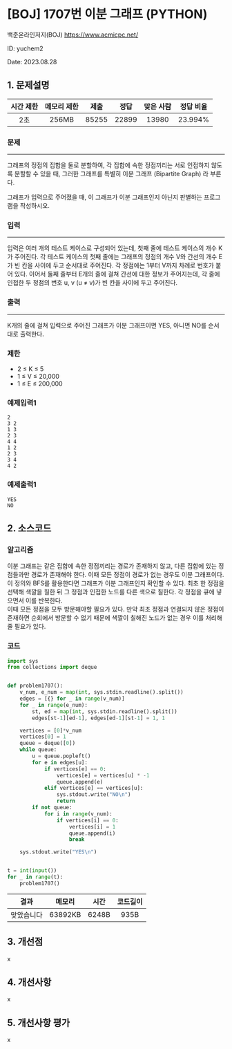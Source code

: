 # [BOJ] 1707번 이분 그래프 (PYTHON)
백준온라인저지(BOJ) https://www.acmicpc.net/

ID: yuchem2

Date: 2023.08.28
## 1. 문제설명
| 시간 제한 | 메모리 제한 | 제출  | 정답 | 맞은 사람 | 정답 비율 |
| :---: | :---: | :---: | :---: | :---: | :---: |
| 2초  | 256MB | 85255 | 22899 | 13980 | 23.994% |

### 문제
---
그래프의 정점의 집합을 둘로 분할하여, 각 집합에 속한 정점끼리는 서로 인접하지 않도록 분할할 수 있을 때, 그러한 그래프를 특별히 이분 그래프 (Bipartite Graph) 라 부른다.

그래프가 입력으로 주어졌을 때, 이 그래프가 이분 그래프인지 아닌지 판별하는 프로그램을 작성하시오.

### 입력
---
입력은 여러 개의 테스트 케이스로 구성되어 있는데, 첫째 줄에 테스트 케이스의 개수 K가 주어진다. 각 테스트 케이스의 첫째 줄에는 그래프의 정점의 개수 V와 간선의 개수 E가 빈 칸을 사이에 두고 순서대로 주어진다. 각 정점에는 1부터 V까지 차례로 번호가 붙어 있다. 이어서 둘째 줄부터 E개의 줄에 걸쳐 간선에 대한 정보가 주어지는데, 각 줄에 인접한 두 정점의 번호 u, v (u ≠ v)가 빈 칸을 사이에 두고 주어진다. 

### 출력
---
K개의 줄에 걸쳐 입력으로 주어진 그래프가 이분 그래프이면 YES, 아니면 NO를 순서대로 출력한다.

### 제한

+ 2 ≤ K ≤ 5
+ 1 ≤ V ≤ 20,000
+ 1 ≤ E ≤ 200,000

### 예제입력1
```
2
3 2
1 3
2 3
4 4
1 2
2 3
3 4
4 2
```
### 예제출력1
```
YES
NO
```
## 2. 소스코드

### 알고리즘
이분 그래프는 같은 집합에 속한 정점끼리는 경로가 존재하지 않고, 다른 집합에 있는 정점들과만 경로가 존재해야 한다. 이때 모든 정점이 경로가 없는 경우도 이분 그래프이다.  
이 정의와 BFS를 활용한다면 그래프가 이분 그래프인지 확인할 수 있다. 최초 한 정점을 선택해 색깔을 칠한 뒤 그 정점과 인접한 노드를 다른 색으로 칠한다. 각 정점을 큐에 넣으면서 이를 반복한다.  
이때 모든 정점을 모두 방문해야할 필요가 있다. 만약 최초 정점과 연결되지 않은 정점이 존재하면 순회에서 방문할 수 없기 때문에 색깔이 칠해진 노드가 없는 경우 이를 처리해 줄 필요가 있다. 

### 코드
```Python
import sys
from collections import deque


def problem1707():
    v_num, e_num = map(int, sys.stdin.readline().split())
    edges = [{} for _ in range(v_num)]
    for _ in range(e_num):
        st, ed = map(int, sys.stdin.readline().split())
        edges[st-1][ed-1], edges[ed-1][st-1] = 1, 1

    vertices = [0]*v_num
    vertices[0] = 1
    queue = deque([0])
    while queue:
        u = queue.popleft()
        for e in edges[u]:
            if vertices[e] == 0:
                vertices[e] = vertices[u] * -1
                queue.append(e)
            elif vertices[e] == vertices[u]:
                sys.stdout.write("NO\n")
                return
        if not queue:
            for i in range(v_num):
                if vertices[i] == 0:
                    vertices[i] = 1
                    queue.append(i)
                    break

    sys.stdout.write("YES\n")


t = int(input())
for _ in range(t):
    problem1707()

```
| 결과 | 메모리 | 시간 | 코드길이 |
|:---:|:-----: | :---: | :----: |
| 맞았습니다 | 63892KB | 6248B | 935B |

## 3. 개선점
x
## 4. 개선사항
x
## 5. 개선사항 평가
x
